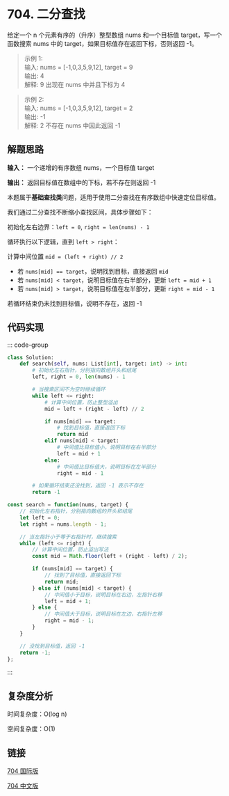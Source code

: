 # 704. 二分查找 <Badge type="tip" text="Easy" />

给定一个 n 个元素有序的（升序）整型数组 nums 和一个目标值 target，写一个函数搜索 nums 中的 target，如果目标值存在返回下标，否则返回 -1。

>示例 1:  
输入: nums = [-1,0,3,5,9,12], target = 9  
输出: 4  
解释: 9 出现在 nums 中并且下标为 4

>示例 2:  
输入: nums = [-1,0,3,5,9,12], target = 2  
输出: -1  
解释: 2 不存在 nums 中因此返回 -1

## 解题思路

**输入：** 一个递增的有序数组 nums，一个目标值 target

**输出：** 返回目标值在数组中的下标，若不存在则返回 -1

本题属于**基础查找类**问题，适用于使用二分查找在有序数组中快速定位目标值。

我们通过二分查找不断缩小查找区间，具体步骤如下：

初始化左右边界：`left = 0`, `right = len(nums) - 1`

循环执行以下逻辑，直到 `left > right`：

计算中间位置 `mid = (left + right) // 2`

* 若 `nums[mid] == target`，说明找到目标，直接返回 `mid`
* 若 `nums[mid] < target`，说明目标值在右半部分，更新 `left = mid + 1`
* 若 `nums[mid] > target`，说明目标值在左半部分，更新 `right = mid - 1`

若循环结束仍未找到目标值，说明不存在，返回 -1

## 代码实现

::: code-group

```python
class Solution:
    def search(self, nums: List[int], target: int) -> int:
        # 初始化左右指针，分别指向数组开头和结尾
        left, right = 0, len(nums) - 1

        # 当搜索区间不为空时继续循环
        while left <= right:
            # 计算中间位置，防止整型溢出
            mid = left + (right - left) // 2

            if nums[mid] == target:
                # 找到目标值，直接返回下标
                return mid
            elif nums[mid] < target:
                # 中间值比目标值小，说明目标在右半部分
                left = mid + 1
            else:
                # 中间值比目标值大，说明目标在左半部分
                right = mid - 1

        # 如果循环结束还没找到，返回 -1 表示不存在
        return -1
```

```javascript
const search = function(nums, target) {
    // 初始化左右指针，分别指向数组的开头和结尾
    let left = 0;
    let right = nums.length - 1;

    // 当左指针小于等于右指针时，继续搜索
    while (left <= right) {
        // 计算中间位置，防止溢出写法
        const mid = Math.floor(left + (right - left) / 2);

        if (nums[mid] == target) {
            // 找到了目标值，直接返回下标
            return mid;
        } else if (nums[mid] < target) {
            // 中间值小于目标，说明目标在右边，左指针右移
            left = mid + 1;
        } else {
            // 中间值大于目标，说明目标在左边，右指针左移
            right = mid - 1;
        }
    }

    // 没找到目标值，返回 -1
    return -1;
};
```

:::

## 复杂度分析

时间复杂度：O(log n)

空间复杂度：O(1)

## 链接

[704 国际版](https://leetcode.com/problems/binary-search/description/)

[704 中文版](https://leetcode.cn/problems/binary-search/description/)
